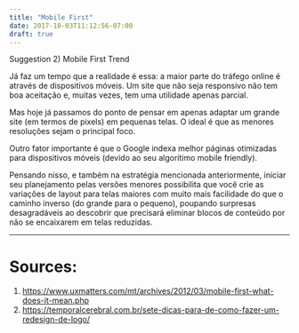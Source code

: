 ```yaml
---
title: "Mobile First"
date: 2017-10-03T11:12:56-07:00
draft: true
---
```

Suggestion 2) 
Mobile First Trend


Já faz um tempo que a realidade é essa: a maior parte do tráfego online é através de dispositivos móveis. Um site que não seja responsivo não tem boa aceitação e, muitas vezes, tem uma utilidade apenas parcial.

Mas hoje já passamos do ponto de pensar em apenas adaptar um grande site (em termos de pixels) em pequenas telas. O ideal é que as menores resoluções sejam o principal foco.

Outro fator importante é que o Google indexa melhor páginas otimizadas para dispositivos móveis (devido ao seu algorítimo mobile friendly).

Pensando nisso, e também na estratégia mencionada anteriormente, iniciar seu planejamento pelas versões menores possibilita que você crie as variações de layout para telas maiores com muito mais facilidade do que o caminho inverso (do grande para o pequeno), poupando surpresas desagradáveis ao descobrir que precisará eliminar blocos de conteúdo por não se encaixarem em telas reduzidas.



---


# Sources:

1. https://www.uxmatters.com/mt/archives/2012/03/mobile-first-what-does-it-mean.php
2. https://temporalcerebral.com.br/sete-dicas-para-de-como-fazer-um-redesign-de-logo/

